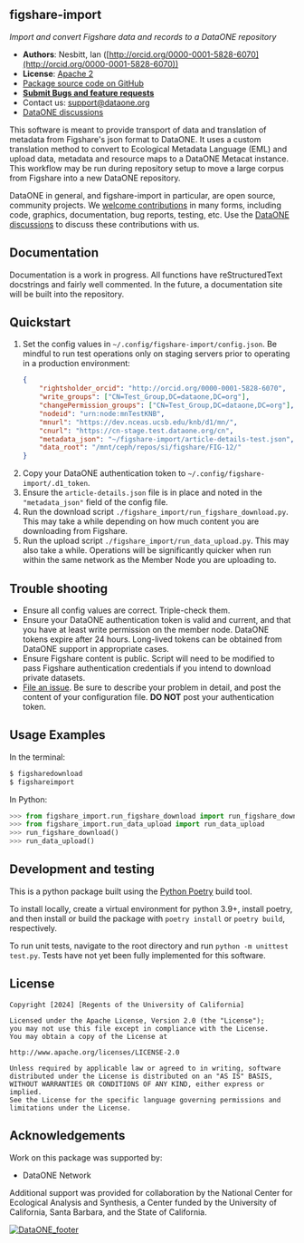 ## figshare-import
*Import and convert Figshare data and records to a DataONE repository*

- **Authors**: Nesbitt, Ian ([http://orcid.org/0000-0001-5828-6070](http://orcid.org/0000-0001-5828-6070))
- **License**: [Apache 2](http://opensource.org/licenses/Apache-2.0)
- [Package source code on GitHub](https://github.com/DataONEorg/figshare-import)
- [**Submit Bugs and feature requests**](https://github.com/DataONEorg/figshare-import/issues)
- Contact us: support@dataone.org
- [DataONE discussions](https://github.com/DataONEorg/dataone/discussions)

This software is meant to provide transport of data and translation of metadata from Figshare's json format to DataONE. It uses a custom translation method to convert to Ecological Metadata Language (EML) and upload data, metadata and resource maps to a DataONE Metacat instance. This workflow may be run during repository setup to move a large corpus from Figshare into a new DataONE repository.

DataONE in general, and figshare-import in particular, are open source, community projects.  We [welcome contributions](./CONTRIBUTING.md) in many forms, including code, graphics, documentation, bug reports, testing, etc.  Use the [DataONE discussions](https://github.com/DataONEorg/dataone/discussions) to discuss these contributions with us.


## Documentation

Documentation is a work in progress. All functions have reStructuredText docstrings and fairly well commented. In the future, a documentation site will be built into the repository.

## Quickstart

1. Set the config values in `~/.config/figshare-import/config.json`. Be mindful to run test operations only on staging servers prior to operating in a production environment:
    ```json
    {
        "rightsholder_orcid": "http://orcid.org/0000-0001-5828-6070",
        "write_groups": ["CN=Test_Group,DC=dataone,DC=org"],
        "changePermission_groups": ["CN=Test_Group,DC=dataone,DC=org"],
        "nodeid": "urn:node:mnTestKNB",
        "mnurl": "https://dev.nceas.ucsb.edu/knb/d1/mn/",
        "cnurl": "https://cn-stage.test.dataone.org/cn",
        "metadata_json": "~/figshare-import/article-details-test.json",
        "data_root": "/mnt/ceph/repos/si/figshare/FIG-12/"
    }
    ```
2. Copy your DataONE authentication token to `~/.config/figshare-import/.d1_token`.
3. Ensure the `article-details.json` file is in place and noted in the `"metadata_json"` field of the config file.
4. Run the download script `./figshare_import/run_figshare_download.py`. This may take a while depending on how much content you are downloading from Figshare.
5. Run the upload script `./figshare_import/run_data_upload.py`. This may also take a while. Operations will be significantly quicker when run within the same network as the Member Node you are uploading to.

## Trouble shooting

- Ensure all config values are correct. Triple-check them.
- Ensure your DataONE authentication token is valid and current, and that you have at least write permission on the member node. DataONE tokens expire after 24 hours. Long-lived tokens can be obtained from DataONE support in appropriate cases.
- Ensure Figshare content is public. Script will need to be modified to pass Figshare authentication credentials if you intend to download private datasets.
- [File an issue](https://github.com/DataONEorg/figshare-import/issues). Be sure to describe your problem in detail, and post the content of your configuration file. **DO NOT** post your authentication token.

## Usage Examples

In the terminal:

```bash
$ figsharedownload
$ figshareimport
```

In Python:

```py
>>> from figshare_import.run_figshare_download import run_figshare_download
>>> from figshare_import.run_data_upload import run_data_upload
>>> run_figshare_download()
>>> run_data_upload()
```

## Development and testing

This is a python package built using the [Python Poetry](https://python-poetry.org) build tool.

To install locally, create a virtual environment for python 3.9+, 
install poetry, and then install or build the package with `poetry install` or `poetry build`, respectively.

To run unit tests, navigate to the root directory and run `python -m unittest test.py`.
Tests have not yet been fully implemented for this software.

## License
```
Copyright [2024] [Regents of the University of California]

Licensed under the Apache License, Version 2.0 (the "License");
you may not use this file except in compliance with the License.
You may obtain a copy of the License at

http://www.apache.org/licenses/LICENSE-2.0

Unless required by applicable law or agreed to in writing, software
distributed under the License is distributed on an "AS IS" BASIS,
WITHOUT WARRANTIES OR CONDITIONS OF ANY KIND, either express or implied.
See the License for the specific language governing permissions and
limitations under the License.
```

## Acknowledgements
Work on this package was supported by:

- DataONE Network

Additional support was provided for collaboration by the National Center for Ecological Analysis and Synthesis, a Center funded by the University of California, Santa Barbara, and the State of California.

[![DataONE_footer](https://user-images.githubusercontent.com/6643222/162324180-b5cf0f5f-ae7a-4ca6-87c3-9733a2590634.png)](https://dataone.org)
